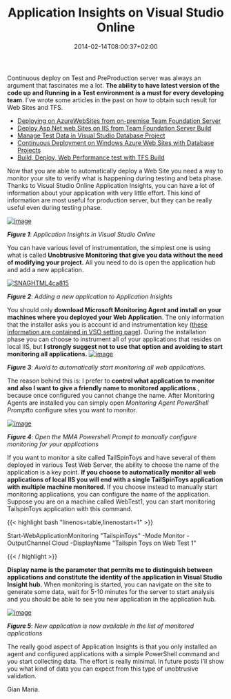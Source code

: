 ﻿---
title: "Application Insights on Visual Studio Online"
description: ""
date: 2014-02-14T08:00:37+02:00
draft: false
tags: [ApplicationInsights,VSO]
categories: [Team Foundation Server]
---
Continuous deploy on Test and PreProduction server was always an argument that fascinates me a lot.  **The ability to have latest version of the code up and Running in a Test environment is a must for every developing team**. I’ve wrote some articles in the past on how to obtain such result for Web Sites and TFS.

- [Deploying on AzureWebSites from on-premise Team Foundation Server](http://www.codewrecks.com/blog/index.php/2013/07/05/deploying-on-azure-web-sites-from-on-premise-tfs/)
- [Deploy Asp Net web Sites on IIS from Team Foundation Server Build](http://www.codewrecks.com/blog/index.php/2013/08/01/deploy-asp-net-web-site-on-iis-from-tfs-build/)
- [Manage Test Data in Visual Studio Database Project](http://www.codewrecks.com/blog/index.php/2013/08/05/manage-test-data-in-visual-studio-database-project/)
- [Continuous Deployment on Windows Azure Web Sites with Database Projects](http://www.codewrecks.com/blog/index.php/2013/05/22/continuous-deployment-on-windows-azure-with-database-projects/)
- [Build, Deploy, Web Performance test with TFS Build](http://www.codewrecks.com/blog/index.php/2013/08/16/build-deploy-web-performance-test-with-tfs-build/)

Now that you are able to automatically deploy a Web Site you need a way to monitor your site to verify what is happening during testing and beta phase. Thanks to Visual Studio Online Application Insights, you can have a lot of information about your application with very little effort. This kind of information are most useful for production server, but they can be really useful even during testing phase.

[![image](https://www.codewrecks.com/blog/wp-content/uploads/2014/02/image_thumb19.png "image")](https://www.codewrecks.com/blog/wp-content/uploads/2014/02/image19.png)

 ***Figure 1***: *Application Insights in Visual Studio Online*

You can have various level of instrumentation, the simplest one is using what is called  **Unobtrusive Monitoring that give you data without the need of modifying your project.** All you need to do is open the application hub and add a new application.

[![SNAGHTML4ca815](https://www.codewrecks.com/blog/wp-content/uploads/2014/02/SNAGHTML4ca815_thumb.png "SNAGHTML4ca815")](https://www.codewrecks.com/blog/wp-content/uploads/2014/02/SNAGHTML4ca815.png)

 ***Figure 2***: *Adding a new application to Application Insights*

You should only  **download Microsoft Monitoring Agent and install on your machines where you deployed your Web Application**. The only information that the installer asks you is account id and instrumentation key ([these information are contained in VSO setting page](http://mattvsts.blogspot.it/2014/01/find-hidden-information-in-visual.html)). During the installation phase you can choose to instrument all of your applications that resides on local IIS, but  **I strongly suggest not to use that option and avoiding to start monitoring all applications.** [![image](https://www.codewrecks.com/blog/wp-content/uploads/2014/02/image_thumb20.png "image")](https://www.codewrecks.com/blog/wp-content/uploads/2014/02/image20.png)

 ***Figure 3***: *Avoid to automatically start monitoring all web applications.*

The reason behind this is: I prefer to  **control what application to monitor and also I want to give a friendly name to monitored applications** , because once configured you cannot change the name. After Monitoring Agents are installed you can simply open *Monitoring Agent PowerShell Prompt*to configure sites you want to monitor.

[![image](https://www.codewrecks.com/blog/wp-content/uploads/2014/02/image_thumb21.png "image")](https://www.codewrecks.com/blog/wp-content/uploads/2014/02/image21.png)

 ***Figure 4***: *Open the MMA Powershell Prompt to manually configure monitoring for your applications*

If you want to monitor a site called TailSpinToys and have several of them deployed in various Test Web Server, the ability to choose the name of the application is a key point.  **If you choose to automatically monitor all web applications of local IIS you will end with a single TailSpinToys application with multiple machine monitored**. If you choose instead to manually start monitoring applications, you can configure the name of the application. Suppose you are on a machine called WebTest1, you can start monitoring TailspinToys application with this command.

{{< highlight bash "linenos=table,linenostart=1" >}}


Start-WebApplicationMonitoring "TailspinToys" -Mode Monitor -OutputChannel Cloud -DisplayName "Tailspin Toys on Web Test 1"

{{< / highlight >}}

 **Display name is the parameter that permits me to distinguish between applications and constitute the identity of the application in Visual Studio Insight hub.** When monitoring is started, you can navigate on the site to generate some data, wait for 5-10 minutes for the server to start analysis and you should be able to see you new application in the application hub.

[![image](https://www.codewrecks.com/blog/wp-content/uploads/2014/02/image_thumb22.png "image")](https://www.codewrecks.com/blog/wp-content/uploads/2014/02/image22.png)

 ***Figure 5***: *New application is now available in the list of monitored applications*

The really good aspect of Application Insights is that you only installed an agent and configured applications with a simple PowerShell command and you start collecting data. The effort is really minimal. In future posts I’ll show you what kind of data you can expect from this type of unobtrusive validation.

Gian Maria.
